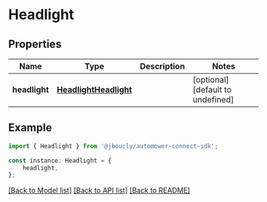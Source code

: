 # Headlight


## Properties

Name | Type | Description | Notes
------------ | ------------- | ------------- | -------------
**headlight** | [**HeadlightHeadlight**](HeadlightHeadlight.md) |  | [optional] [default to undefined]

## Example

```typescript
import { Headlight } from '@jboucly/automower-connect-sdk';

const instance: Headlight = {
    headlight,
};
```

[[Back to Model list]](../README.md#documentation-for-models) [[Back to API list]](../README.md#documentation-for-api-endpoints) [[Back to README]](../README.md)
